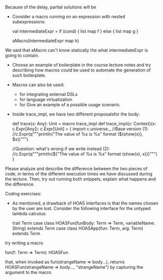 Because of the delay, partial solutions will be


- Consider a macro running on an expression with nested subexpressions:

  val intermediateExpr = if (cond) { list map f } else { list map g }

  aMacro(intermediateExpr map h)

We said that aMacro can't know statically the what intermediateExpr is going to contain.

- Choose an example of boilerplate in the course lecture notes and try
  describing how macros could be used to automate the generation of such
  boilerplate.

- Macros can also be used:
  - for integrating external DSLs
  - for language virtualization
  - for
  Give an example of a possible usage scenario.

- Inside trace_impl, we have two different proposalsfor the body:

  def trace(x: Any): Unit = macro trace_impl
  def trace_impl(c: Context)(x: c.Expr[Any]): c.Expr[Unit] = {
    import c.universe._
    //Base version (1):
    //c.Expr(q"""println("The value of %s is %s" format (${show(x)}, $x))""")

    //Question: what's wrong if we write instead (2):
    //c.Expr(q"""println(${"The value of %s is %s" format (show(x), x)})""")
  }

Please analyze and describe the difference between the two pieces of code, in
terms of the different execution times we have discussed during the lecture.
Then, try out running both snippets, explain what happens and the difference.

Coding exercises:

- As mentioned, a drawback of HOAS interfaces is that the names chosen by the
  user are lost. Consider the following interface for the untyped lambda calculus:

   trait Term
   case class HOASFun(funBody: Term => Term, variableName: String) extends Term
   case class HOASApp(fun: Term, arg: Term) extends Term

try writing a macro

  fun(f: Term => Term): HOASFun

that, when invoked as fun(strangeName => body...), returns
HOASFun(strangeName => body..., "strangeName") by capturing the argument to the macro.
